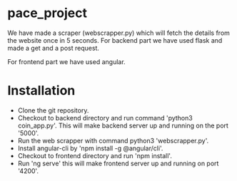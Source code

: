 # pace_project
We have made a scraper (webscrapper.py) which will fetch the details from the website once in 5 seconds.
For backend part we have used flask and made a get and a post request.

For frontend part we have used angular.

# Installation
* Clone the git repository.
* Checkout to backend directory and run command 'python3 coin_app.py'. This will make backend server up and running on the port '5000'.
* Run the web scrapper with command python3 'webscrapper.py'.
* Install angular-cli by 'npm install -g @angular/cli'.
* Checkout to frontend directory and run 'npm install'.
* Run 'ng serve' this will make frontend server up and running on port '4200'.
